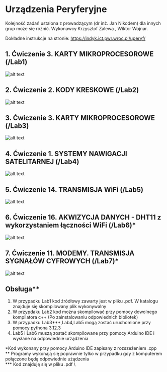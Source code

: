 # Urządzenia Peryferyjne

Kolejność zadań ustalona z prowadzącym (dr inż. Jan Nikodem) dla innych grup może się różnić. Wykonawcy Krzysztof Zalewa , Wiktor Wojnar.

Dokładne instrukcje na stronie: <https://indyk.ict.pwr.wroc.pl/uperyf/>

## 1. Ćwiczenie 3. KARTY MIKROPROCESOROWE (/Lab1)

![alt text](/images/image.png)

## 2. Ćwiczenie 2. KODY KRESKOWE (/Lab2)

![alt text](/images/image-1.png)

## 3. Ćwiczenie 3. KARTY MIKROPROCESOROWE (/Lab3)

![alt text](/images/image-2.png)

## 4. Ćwiczenie 1. SYSTEMY NAWIGACJI SATELITARNEJ (/Lab4)

![alt text](/images/image-3.png)

## 5. Ćwiczenie 14. TRANSMISJA WiFi (/Lab5)

![alt text](/images/image-4.png)

## 6. Ćwiczenie 16. AKWIZYCJA DANYCH - DHT11 z wykorzystaniem łączności WiFi (/Lab6)*

![alt text](/images/image-5.png)

## 7. Ćwiczenie 11. MODEMY. TRANSMISJA SYGNAŁÓW CYFROWYCH (/Lab7)*

![alt text](/images/image-6.png)

## Obsługa**

1. W przypadku Lab1 kod źródłowy zawarty jest w pliku .pdf. W katalogu znajduje się skompilowany plik wykonywalny
2. W przypdaku Lab2 kod można skompilować przy pomocy dowolnego kompilatora c++ (Po zainstalowaniu odpowiednich bibliotek)
3. W przypadku Lab3***,Lab4,Lab5 mogą zostać uruchomione przy pomocy pythona 3.12.3
4. Lab5 i Lab6 muszą zostać skompilowane przy pomocy Arduino IDE i wysłane na odpowiednie urządzenia

*Kod wykonany przy pomocy Arduino IDE zapisany z rozszeżeniem .cpp \
** Programy wykonają się poprawnie tylko w przypadku gdy z komputerem połączone będą odpowiednie użądzenia \
*** Kod znajduję się w pliku .pdf \
